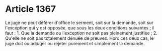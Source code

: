 # Article 1367

Le juge ne peut déférer d'office le serment, soit sur la demande, soit sur l'exception qui y est opposée, que sous les deux conditions suivantes ; il faut :   1. Que la demande ou l'exception ne soit pas pleinement justifiée ;   2. Qu'elle ne soit pas totalement dénuée de preuves.   Hors ces deux cas, le juge doit ou adjuger ou rejeter purement et simplement la demande.